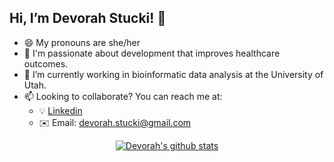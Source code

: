 ## Hi, I’m Devorah Stucki! 👋
- :smile: My pronouns are she/her
- 👀 I'm passionate about development that improves healthcare outcomes.
- :hospital: I’m currently working in bioinformatic data analysis at the University of Utah.
- 📫 Looking to collaborate? You can reach me at:
  - :bulb: [Linkedin](www.linkedin.com/in/devorah-stucki)
  - :envelope: Email: devorah.stucki@gmail.com

<div align="center">
  
[![Devorah's github stats](https://github-readme-stats.vercel.app/api?username=devorahst&count_private=true&show_icons=true&theme=radical&hide_rank=false)](https://github.com/anuraghazra/github-readme-stats)
  
</div>

<!---
devorahst/devorahst is a ✨ special ✨ repository because its `README.md` (this file) appears on your GitHub profile.
You can click the Preview link to take a look at your changes.
--->
